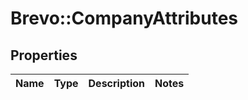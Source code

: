 # Brevo::CompanyAttributes

## Properties
Name | Type | Description | Notes
------------ | ------------- | ------------- | -------------



